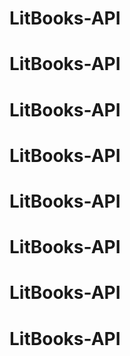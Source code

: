 # LitBooks-API
# LitBooks-API
# LitBooks-API
# LitBooks-API
# LitBooks-API
# LitBooks-API
# LitBooks-API
# LitBooks-API
